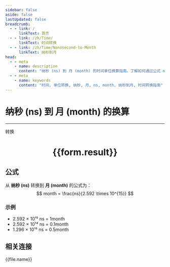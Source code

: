 ```yaml
---
sidebar: false
aside: false
lastUpdated: false
breadcrumb:
  - - link: /
      linkText: 首页
  - - link: /zh/Time/
      linkText: 时间转换
  - - link: /zh/Time/Nanosecond-to-Month
      linkText: 纳秒到月
head:
  - - meta
    - name: description
      content: "纳秒 (ns) 到 月 (month) 的时间单位换算指南。了解如何通过公式 ns ÷ 2.628 × 10¹⁵ 转换为月。"
  - - meta
    - name: keywords
      content: "时间, 单位转换, 纳秒, 月, ns, month, 纳秒到月, 时间转换指南"
---
```

# 纳秒 (ns) 到 月 (month) 的换算

---
<script setup>
import { onMounted, reactive, inject, ref } from 'vue'
import { NButton,NForm ,NFormItem,NInput,NInputNumber,NSelect,NCard,useMessage,NGrid ,NGi  } from 'naive-ui'
import { defineClientComponent } from 'vitepress'
import { Time } from '../../files';

const convert = inject('convert')

const form = reactive({
  number: null,
  result: '',
})

const convertHandler = () => {
  if (form.number !== null && !isNaN(form.number)) {
    const convertedValue = parseFloat(form.number) / 2592000000000000
    form.result = `${form.number}ns = ${convertedValue.toFixed(15)}month`
  } else {
    form.result = '请输入有效的数值。'
  }
}
</script>

<n-form size="large" :model="form">
  <n-form-item label="纳秒 (ns)">
    <n-input-number v-model:value="form.number" placeholder="输入纳秒" style="width: 100%" />
  </n-form-item>
  <n-form-item>
    <n-button type="primary" @click="convertHandler" block>转换</n-button>
  </n-form-item>
</n-form>

<n-card  embedded :bordered="false" hoverable>
  <div  style="text-align:center">
    <h1>{{form.result}}</h1>
  </div>
</n-card>

## 公式

从 **纳秒 (ns)** 转换到 **月 (month)** 的公式为：
$$ month = \frac{ns}{2.592 \times 10^{15}} $$

### 示例
- 2.592 × 10¹⁵ ns = 1month
- 2.592 × 10¹⁴ ns = 0.1month
- 1.296 × 10¹⁵ ns = 0.5month
## 相关连接
<n-grid x-gap="12" :cols="4">
  <n-gi v-for="(file, index) in Time" :key="index">
    <n-button
      text
      tag="a"
      :href="file.path"
      type="primary"
    >
      {{file.name}}
    </n-button>
  </n-gi>
</n-grid>